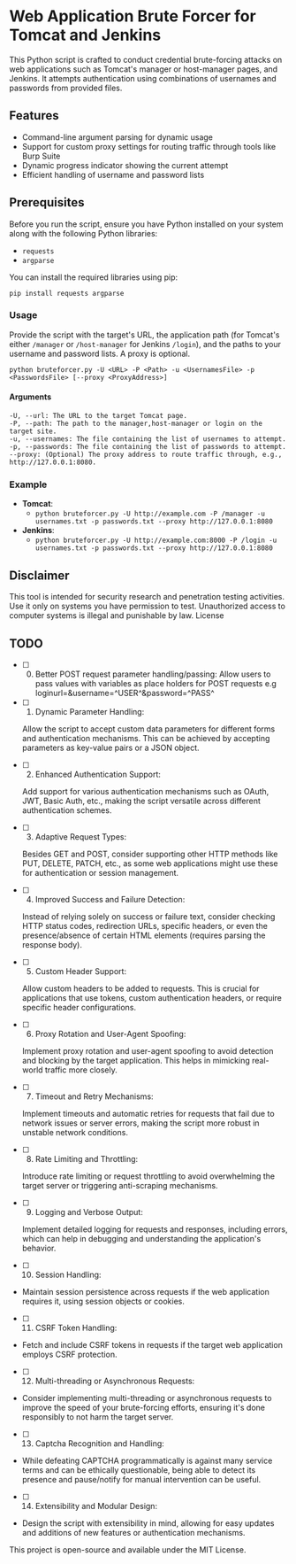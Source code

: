 

# Web Application Brute Forcer for Tomcat and Jenkins

This Python script is crafted to conduct credential brute-forcing attacks on web applications such as Tomcat's manager or host-manager pages, and Jenkins. It attempts authentication using combinations of usernames and passwords from provided files.

## Features

- Command-line argument parsing for dynamic usage
- Support for custom proxy settings for routing traffic through tools like Burp Suite
- Dynamic progress indicator showing the current attempt
- Efficient handling of username and password lists

## Prerequisites

Before you run the script, ensure you have Python installed on your system along with the following Python libraries:
- `requests`
- `argparse`

You can install the required libraries using pip:


`pip install requests argparse`

### Usage

Provide the script with the target's URL, the application path (for Tomcat's either `/manager` or `/host-manager` for Jenkins `/login`), and the paths to your username and password lists. A proxy is optional.

`python bruteforcer.py -U <URL> -P <Path> -u <UsernamesFile> -p <PasswordsFile> [--proxy <ProxyAddress>]`

#### Arguments

    -U, --url: The URL to the target Tomcat page.
    -P, --path: The path to the manager,host-manager or login on the target site.
    -u, --usernames: The file containing the list of usernames to attempt.
    -p, --passwords: The file containing the list of passwords to attempt.
    --proxy: (Optional) The proxy address to route traffic through, e.g., http://127.0.0.1:8080.

### Example
- **Tomcat**:
  - `python bruteforcer.py -U http://example.com -P /manager -u usernames.txt -p passwords.txt --proxy http://127.0.0.1:8080`
- **Jenkins**:
  - `python bruteforcer.py -U http://example.com:8000 -P /login -u usernames.txt -p passwords.txt --proxy http://127.0.0.1:8080`


## Disclaimer

This tool is intended for security research and penetration testing activities. Use it only on systems you have permission to test. Unauthorized access to computer systems is illegal and punishable by law.
License

## TODO 

- [ ] 0. Better POST request parameter handling/passing:
    Allow users to pass values with variables as place holders for POST requests e.g loginurl=&username=^USER^&password=^PASS^

- [ ] 1. Dynamic Parameter Handling:

    Allow the script to accept custom data parameters for different forms and authentication mechanisms. This can be achieved by accepting parameters as key-value pairs or a JSON object.

- [ ] 2. Enhanced Authentication Support:

    Add support for various authentication mechanisms such as OAuth, JWT, Basic Auth, etc., making the script versatile across different authentication schemes.

- [ ] 3. Adaptive Request Types:

    Besides GET and POST, consider supporting other HTTP methods like PUT, DELETE, PATCH, etc., as some web applications might use these for authentication or session management.

- [ ] 4. Improved Success and Failure Detection:

    Instead of relying solely on success or failure text, consider checking HTTP status codes, redirection URLs, specific headers, or even the presence/absence of certain HTML elements (requires parsing the response body).

- [ ] 5. Custom Header Support:

    Allow custom headers to be added to requests. This is crucial for applications that use tokens, custom authentication headers, or require specific header configurations.

- [ ] 6. Proxy Rotation and User-Agent Spoofing:

    Implement proxy rotation and user-agent spoofing to avoid detection and blocking by the target application. This helps in mimicking real-world traffic more closely.

- [ ] 7. Timeout and Retry Mechanisms:

    Implement timeouts and automatic retries for requests that fail due to network issues or server errors, making the script more robust in unstable network conditions.

- [ ] 8. Rate Limiting and Throttling:

    Introduce rate limiting or request throttling to avoid overwhelming the target server or triggering anti-scraping mechanisms.

- [ ] 9. Logging and Verbose Output:

    Implement detailed logging for requests and responses, including errors, which can help in debugging and understanding the application's behavior.

- [ ] 10. Session Handling:
- Maintain session persistence across requests if the web application requires it, using session objects or cookies.

- [ ] 11. CSRF Token Handling:
- Fetch and include CSRF tokens in requests if the target web application employs CSRF protection.

- [ ] 12. Multi-threading or Asynchronous Requests:
- Consider implementing multi-threading or asynchronous requests to improve the speed of your brute-forcing efforts, ensuring it's done responsibly to not harm the target server.

- [ ] 13. Captcha Recognition and Handling:
- While defeating CAPTCHA programmatically is against many service terms and can be ethically questionable, being able to detect its presence and pause/notify for manual intervention can be useful.

- [ ] 14. Extensibility and Modular Design:
- Design the script with extensibility in mind, allowing for easy updates and additions of new features or authentication mechanisms.

This project is open-source and available under the MIT License.

